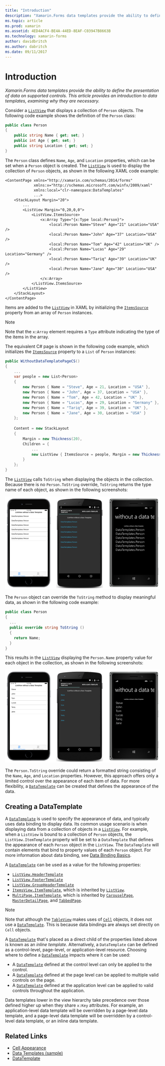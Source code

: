 ```yaml
---
title: "Introduction"
description: "Xamarin.Forms data templates provide the ability to define the presentation of data on supported controls. This article provides an introduction to data templates, examining why they are necessary."
ms.topic: article
ms.prod: xamarin
ms.assetid: 4ED4ACF4-BE4A-44ED-8EAF-C03947B8663B
ms.technology: xamarin-forms
author: davidbritch
ms.author: dabritch
ms.date: 09/11/2017
---
```


# Introduction

_Xamarin.Forms data templates provide the ability to define the presentation of data on supported controls. This article provides an introduction to data templates, examining why they are necessary._

Consider a [`ListView`](https://developer.xamarin.com/api/type/Xamarin.Forms.ListView/) that displays a collection of `Person` objects. The following code example shows the definition of the `Person` class:

```csharp
public class Person
{
    public string Name { get; set; }
    public int Age { get; set; }
    public string Location { get; set; }
}
```

The `Person` class defines `Name`, `Age`, and `Location` properties, which can be set when a `Person` object is created. The [`ListView`](https://developer.xamarin.com/api/type/Xamarin.Forms.ListView/) is used to display the collection of `Person` objects, as shown in the following XAML code example:

```xaml
<ContentPage xmlns="http://xamarin.com/schemas/2014/forms"
             xmlns:x="http://schemas.microsoft.com/winfx/2009/xaml"
             xmlns:local="clr-namespace:DataTemplates"
             ...>
	<StackLayout Margin="20">
		...
		<ListView Margin="0,20,0,0">
            <ListView.ItemsSource>
                <x:Array Type="{x:Type local:Person}">
                    <local:Person Name="Steve" Age="21" Location="USA" />
                    <local:Person Name="John" Age="37" Location="USA" />
                    <local:Person Name="Tom" Age="42" Location="UK" />
                    <local:Person Name="Lucas" Age="29" Location="Germany" />
                    <local:Person Name="Tariq" Age="39" Location="UK" />
                    <local:Person Name="Jane" Age="30" Location="USA" />
                </x:Array>
            </ListView.ItemsSource>
        </ListView>
	</StackLayout>
</ContentPage>
```

Items are added to the [`ListView`](https://developer.xamarin.com/api/type/Xamarin.Forms.ListView/) in XAML by initializing the [`ItemsSource`](https://developer.xamarin.com/api/property/Xamarin.Forms.ItemsView%3CTVisual%3E.ItemsSource/) property from an array of `Person` instances.

> [!NOTE]
> Note that the `x:Array` element requires a `Type` attribute indicating the type of the items in the array.

The equivalent C# page is shown in the following code example, which initializes the [`ItemsSource`](https://developer.xamarin.com/api/property/Xamarin.Forms.ItemsView%3CTVisual%3E.ItemsSource/) property to a `List` of `Person` instances:

```csharp
public WithoutDataTemplatePageCS()
{
    ...
    var people = new List<Person>
    {
        new Person { Name = "Steve", Age = 21, Location = "USA" },
        new Person { Name = "John", Age = 37, Location = "USA" },
        new Person { Name = "Tom", Age = 42, Location = "UK" },
        new Person { Name = "Lucas", Age = 29, Location = "Germany" },
        new Person { Name = "Tariq", Age = 39, Location = "UK" },
        new Person { Name = "Jane", Age = 30, Location = "USA" }
    };

    Content = new StackLayout
    {
        Margin = new Thickness(20),
        Children = {
            ...
            new ListView { ItemsSource = people, Margin = new Thickness(0, 20, 0, 0) }
        }
    };
}
```

The [`ListView`](https://developer.xamarin.com/api/type/Xamarin.Forms.ListView/) calls `ToString` when displaying the objects in the collection. Because there is no `Person.ToString` override, `ToString` returns the type name of each object, as shown in the following screenshots:

![](introduction-images/no-data-template.png "ListView without a Data Template")

The `Person` object can override the `ToString` method to display meaningful data, as shown in the following code example:

```csharp
public class Person
{
  ...
  public override string ToString ()
  {
    return Name;
  }
}
```

This results in the [`ListView`](https://developer.xamarin.com/api/type/Xamarin.Forms.ListView/) displaying the `Person.Name` property value for each object in the collection, as shown in the following screenshots:

![](introduction-images/override-tostring.png "ListView with a Data Template")

The `Person.ToString` override could return a formatted string consisting of the `Name`, `Age`, and `Location` properties. However, this approach offers only a limited control over the appearance of each item of data. For more flexibility, a [`DataTemplate`](https://developer.xamarin.com/api/type/Xamarin.Forms.DataTemplate/) can be created that defines the appearance of the data.

## Creating a DataTemplate

A [`DataTemplate`](https://developer.xamarin.com/api/type/Xamarin.Forms.DataTemplate/) is used to specify the appearance of data, and typically uses data binding to display data. Its common usage scenario is when displaying data from a collection of objects in a [`ListView`](https://developer.xamarin.com/api/type/Xamarin.Forms.ListView/). For example, when a `ListView` is bound to a collection of `Person` objects, the `ListView.ItemTemplate` property will be set to a `DataTemplate` that defines the appearance of each `Person` object in the `ListView`. The `DataTemplate` will contain elements that bind to property values of each `Person` object. For more information about data binding, see [Data Binding Basics](~/xamarin-forms/xaml/xaml-basics/data-binding-basics.md).

A [`DataTemplate`](https://developer.xamarin.com/api/type/Xamarin.Forms.DataTemplate/) can be used as a value for the following properties:

- [`ListView.HeaderTemplate`](https://developer.xamarin.com/api/property/Xamarin.Forms.ListView.HeaderTemplate/)
- [`ListView.FooterTemplate`](https://developer.xamarin.com/api/property/Xamarin.Forms.ListView.FooterTemplate/)
- [`ListView.GroupHeaderTemplate`](https://developer.xamarin.com/api/property/Xamarin.Forms.ListView.GroupHeaderTemplate/)
- [`ItemsView.ItemTemplate`](https://developer.xamarin.com/api/type/Xamarin.Forms.ItemsView%3CTVisual%3E/), which is inherited by [`ListView`](https://developer.xamarin.com/api/type/Xamarin.Forms.ListView/).
- [`MultiPage.ItemTemplate`](https://developer.xamarin.com/api/type/Xamarin.Forms.MultiPage%3CT%3E/), which is inherited by [`CarouselPage`](https://developer.xamarin.com/api/type/Xamarin.Forms.CarouselPage/), [`MasterDetailPage`](https://developer.xamarin.com/api/type/Xamarin.Forms.MasterDetailPage/), and [`TabbedPage`](https://developer.xamarin.com/api/type/Xamarin.Forms.TabbedPage/).

> [!NOTE]
> Note that although the [`TableView`](https://developer.xamarin.com/api/type/Xamarin.Forms.TableView/) makes uses of [`Cell`](https://developer.xamarin.com/api/type/Xamarin.Forms.Cell/) objects, it does not use a [`DataTemplate`](https://developer.xamarin.com/api/type/Xamarin.Forms.DataTemplate/). This is because data bindings are always set directly on `Cell` objects.

A [`DataTemplate`](https://developer.xamarin.com/api/type/Xamarin.Forms.DataTemplate/) that's placed as a direct child of the properties listed above is known as an *inline template*. Alternatively, a `DataTemplate` can be defined as a control-level, page-level, or application-level resource. Choosing where to define a [`DataTemplate`](https://developer.xamarin.com/api/type/Xamarin.Forms.DataTemplate/) impacts where it can be used:

- A [`DataTemplate`](https://developer.xamarin.com/api/type/Xamarin.Forms.DataTemplate/) defined at the control level can only be applied to the control.
- A [`DataTemplate`](https://developer.xamarin.com/api/type/Xamarin.Forms.DataTemplate/) defined at the page level can be applied to multiple valid controls on the page.
- A [`DataTemplate`](https://developer.xamarin.com/api/type/Xamarin.Forms.DataTemplate/) defined at the application level can be applied to valid controls throughout the application.

Data templates lower in the view hierarchy take precedence over those defined higher up when they share `x:Key` attributes. For example, an application-level data template will be overridden by a page-level data template, and a page-level data template will be overridden by a control-level data template, or an inline data template.


## Related Links

- [Cell Appearance](~/xamarin-forms/user-interface/listview/customizing-cell-appearance.md)
- [Data Templates (sample)](https://developer.xamarin.com/samples/xamarin-forms/templates/datatemplates/)
- [DataTemplate](https://developer.xamarin.com/api/type/Xamarin.Forms.DataTemplate/)
